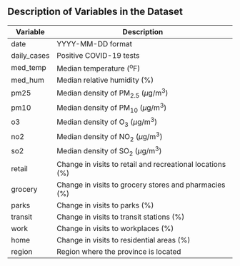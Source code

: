 




## Description of Variables in the Dataset
| Variable    | Description                                                                                                 |
|-------------|-------------------------------------------------------------------------------------------------------------|
| date        | YYYY-MM-DD format                                                                                           |
| daily_cases | Positive COVID-19 tests                                                                                     |
| med_temp    | Median temperature (<sup>o</sup>F)                                                                          |
| med_hum     | Median relative humidity (%)                                                                                |
| pm25        | Median density of PM<sub>2.5</sub> ($\mu$g/m<sup>3</sup>)                                                   |
| pm10        | Median density of PM<sub>10</sub> ($\mu$g/m<sup>3</sup>)                                                    |
| o3          | Median density of O<sub>3</sub> ($\mu$g/m<sup>3</sup>)                                                      |
| no2         | Median density of NO<sub>2</sub> ($\mu$g/m<sup>3</sup>)                                                     |
| so2         | Median density of SO<sub>2</sub> ($\mu$g/m<sup>3</sup>)                                                     |
| retail      | Change in visits to retail and recreational locations (%)                                                   |
| grocery     | Change in visits to grocery stores and pharmacies (%)                                                       |
| parks       | Change in visits to parks (%)                                                                               |
| transit     | Change in visits to transit stations (%)                                                                    |
| work        | Change in visits to workplaces (%)                                                                          |
| home        | Change in visits to residential areas (%)                                                                   |
| region      | Region where the province is located                                                                        |
